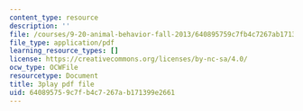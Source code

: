 ```yaml
---
content_type: resource
description: ''
file: /courses/9-20-animal-behavior-fall-2013/640895759c7fb4c7267ab171399e2661_472247.pdf
file_type: application/pdf
learning_resource_types: []
license: https://creativecommons.org/licenses/by-nc-sa/4.0/
ocw_type: OCWFile
resourcetype: Document
title: 3play pdf file
uid: 64089575-9c7f-b4c7-267a-b171399e2661
---
```

